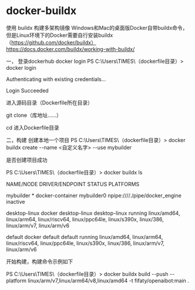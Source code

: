 # docker-buildx

使用 buildx 构建多架构镜像
Windows和Mac的桌面版Docker自带buildx命令，但是Linux环境下的Docker需要自行安装buildx （https://github.com/docker/buildx）
https://docs.docker.com/buildx/working-with-buildx/

一，
登录dockerhub
docker login
PS C:\Users\TIMES\（dockerfile目录）> docker login

Authenticating with existing credentials...

Login Succeeded

进入源码目录（Dockerfile所在目录）

git clone（库地址……）

cd 进入Dockerfile目录


二，构建
创建本地一个项目
PS C:\Users\TIMES\（dockerfile目录）> docker buildx create --name <自定义名字> --use
mybuilder

是否创建项目成功

PS C:\Users\TIMES\（dockerfile目录）>  docker buildx ls

NAME/NODE       DRIVER/ENDPOINT                STATUS   PLATFORMS

mybuilder *     docker-container
mybuilder0    npipe:////./pipe/docker_engine inactive

desktop-linux   docker
desktop-linux desktop-linux                  running  linux/amd64, linux/arm64, linux/riscv64, linux/ppc64le, linux/s390x, linux/386, linux/arm/v7, linux/arm/v6

default         docker
default       default                        running  linux/amd64, linux/arm64, linux/riscv64, linux/ppc64le, linux/s390x, linux/386, linux/arm/v7, linux/arm/v6

开始构建，构建命令示例如下

PS C:\Users\TIMES\（dockerfile目录）> docker buildx build --push --platform linux/arm/v7,linux/arm64/v8,linux/amd64 -t fifaty/openaibot:main .
